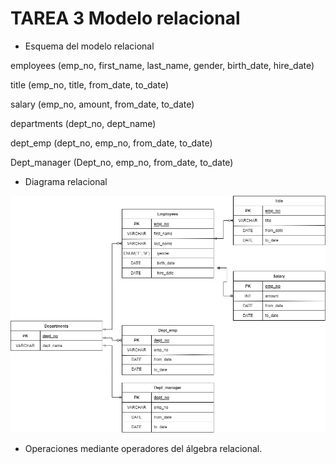 


# TAREA 3 Modelo relacional #

+ Esquema del modelo relacional 


employees (emp_no, first_name, last_name, gender, birth_date, hire_date)

title (emp_no, title, from_date, to_date)

salary (emp_no, amount, from_date, to_date)

departments (dept_no, dept_name)

dept_emp (dept_no, emp_no, from_date, to_date)

Dept_manager (Dept_no, emp_no, from_date, to_date)








+ Diagrama relacional


![Image text](https://github.com/nalrob/Base-de-datos-relacionales/blob/b25359d1b1150abeedd4dcb3236d034af9a6a204/DIAGRAMAER.drawio.png)








+ Operaciones mediante operadores del álgebra relacional.
